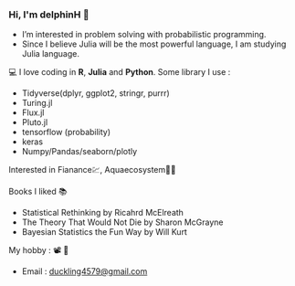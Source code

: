 ### Hi, I'm delphinH 👋



- I’m interested in problem solving with probabilistic programming.
- Since I believe Julia will be the most powerful language, I am studying Julia language.

:computer: I love coding in  **R**, **Julia** and **Python**. Some library I use :
* Tidyverse(dplyr, ggplot2, stringr, purrr)
* Turing.jl
* Flux.jl
* Pluto.jl
* tensorflow (probability)
* keras
* Numpy/Pandas/seaborn/plotly

Interested in Fianance:chart:, Aquaecosystem:dolphin::tropical_fish: 

Books I liked :books:
* Statistical Rethinking by Ricahrd McElreath
* The Theory That Would Not Die by Sharon McGrayne
* Bayesian Statistics the Fun Way by Will Kurt

My hobby : :film_projector:  🍞

- Email : duckling4579@gmail.com

<!---
delphinH/delphinH is a ✨ special ✨ repository because its `README.md` (this file) appears on your GitHub profile.
You can click the Preview link to take a look at your changes.
--->
